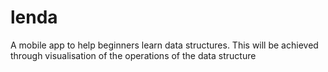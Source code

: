 # lenda
A mobile app to help beginners learn data structures. This will be achieved through visualisation of the operations of the data structure
